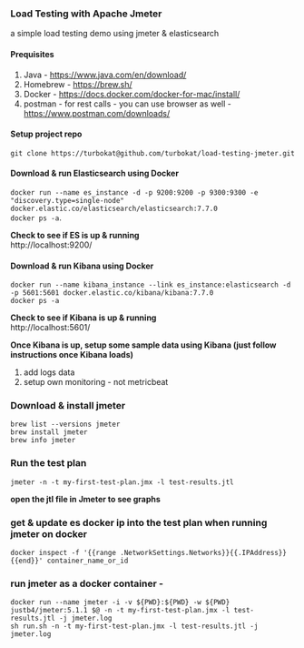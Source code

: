 ### Load Testing with Apache Jmeter
a simple load testing demo using jmeter &amp; elasticsearch

#### Prequisites
1. Java - https://www.java.com/en/download/
2. Homebrew - https://brew.sh/
3. Docker - https://docs.docker.com/docker-for-mac/install/
4. postman - for rest calls - you can use browser as well - https://www.postman.com/downloads/

#### Setup project repo  
`git clone https://turbokat@github.com/turbokat/load-testing-jmeter.git`

#### Download & run Elasticsearch using Docker
`docker run --name es_instance -d -p 9200:9200 -p 9300:9300 -e "discovery.type=single-node" docker.elastic.co/elasticsearch/elasticsearch:7.7.0`  
`docker ps -a`. 

**Check to see if ES is up & running**  
http://localhost:9200/

#### Download & run Kibana using Docker
`docker run --name kibana_instance --link es_instance:elasticsearch -d -p 5601:5601 docker.elastic.co/kibana/kibana:7.7.0`  
`docker ps -a`  

**Check to see if Kibana is up & running**  
http://localhost:5601/

**Once Kibana is up, setup some sample data using Kibana (just follow instructions once Kibana loads)**
1. add logs data
2. setup own monitoring - not metricbeat

### Download & install jmeter
`brew list --versions jmeter`  
`brew install jmeter`  
`brew info jmeter`  

### Run the test plan
`jmeter -n -t my-first-test-plan.jmx -l test-results.jtl`  

**open the jtl file in Jmeter to see graphs**  

### get & update es docker ip into the test plan when running jmeter on docker
`docker inspect -f '{{range .NetworkSettings.Networks}}{{.IPAddress}}{{end}}' container_name_or_id`  

### run jmeter as a docker container - 
`docker run --name jmeter -i -v ${PWD}:${PWD} -w ${PWD} justb4/jmeter:5.1.1 $@ -n -t my-first-test-plan.jmx -l test-results.jtl -j jmeter.log`  
`sh run.sh -n -t my-first-test-plan.jmx -l test-results.jtl -j jmeter.log`  
